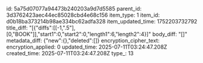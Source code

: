id: 5a75d07077a94473b240203a9d7d5585
parent_id: 3d3762423aec44ec85028cbd4e68c156
item_type: 1
item_id: d0b18ba373214b98ae334bc62adfa328
item_updated_time: 1752203732792
title_diff: "[{\"diffs\":[[-1,\".5\"],[0,\"BOOK\"]],\"start1\":0,\"start2\":0,\"length1\":6,\"length2\":4}]"
body_diff: "[]"
metadata_diff: {"new":{},"deleted":[]}
encryption_cipher_text: 
encryption_applied: 0
updated_time: 2025-07-11T03:24:47.208Z
created_time: 2025-07-11T03:24:47.208Z
type_: 13